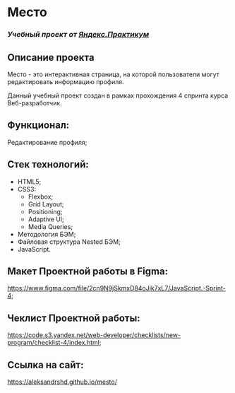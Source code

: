 # Место

### *Учебный проект от [Яндекс.Практикум](https://practicum.yandex.ru/web/)*

## Описание проекта

Место - это интерактивная страница, на которой пользователи могут редактировать информацию профиля.

Данный учебный проект создан в рамках прохождения 4 спринта курса Веб-разработчик.

## Функционал:

Редактирование профиля;

## Стек технологий:

- HTML5;
- CSS3:
  - Flexbox;
  - Grid Layout;
  - Positioning;
  - Adaptive UI;
  - Media Queries;
- Методология БЭМ;
- Файловая структура Nested БЭМ;
- JavaScript.

## Макет Проектной работы в Figma:

https://www.figma.com/file/2cn9N9jSkmxD84oJik7xL7/JavaScript.-Sprint-4;

## Чеклист Проектной работы:

https://code.s3.yandex.net/web-developer/checklists/new-program/checklist-4/index.html;

## Ссылка на сайт:

https://aleksandrshd.github.io/mesto/
